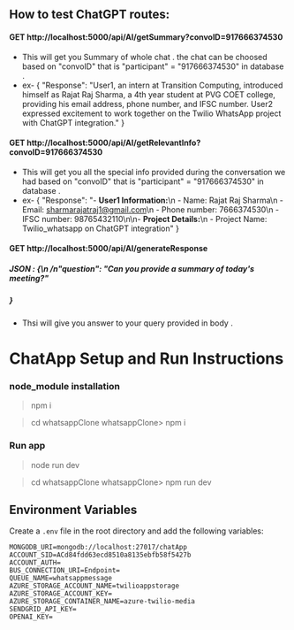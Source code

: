 ## How to test ChatGPT routes:

#### GET http://localhost:5000/api/AI/getSummary?convoID=917666374530
- This will get you Summary of whole chat . the chat can be choosed based on "convoID" that is "participant" = "917666374530" in database .
- ex- {
  "Response": "User1, an intern at Transition Computing, introduced himself as Rajat Raj Sharma, a 4th year student at PVG COET college, providing his email address, phone number, and IFSC number. User2 expressed excitement to work together on the Twilio WhatsApp project with ChatGPT integration."
}

#### GET http://localhost:5000/api/AI/getRelevantInfo?convoID=917666374530
- This will get you all the special info provided during the conversation we had based on "convoID" that is "participant" = "917666374530" in database .
- ex- {
  "Response": "- **User1 Information:**\n  - Name: Rajat Raj Sharma\n  - Email: sharmarajatraj1@gmail.com\n  - Phone number: 7666374530\n  - IFSC number: 98765432110\n\n- **Project Details:**\n  - Project Name: Twilio_whatsapp on ChatGPT integration"
}

#### GET http://localhost:5000/api/AI/generateResponse
##### JSON : {\n /n"question": "Can you provide a summary of today's meeting?"
##### }
- Thsi will give you answer to your query provided in body .
# ChatApp Setup and Run Instructions
### node_module installation

  > npm i

  > cd whatsappClone
  > whatsappClone> npm i

### Run app

  >node run dev

  > cd whatsappClone
  >whatsappClone> npm run dev

## Environment Variables

Create a `.env` file in the root directory and add the following variables:

```env
MONGODB_URI=mongodb://localhost:27017/chatApp
ACCOUNT_SID=ACd84fdd63ecd8510a8135ebfb58f5427b
ACCOUNT_AUTH=
BUS_CONNECTION_URI=Endpoint=
QUEUE_NAME=whatsappmessage
AZURE_STORAGE_ACCOUNT_NAME=twilioappstorage
AZURE_STORAGE_ACCOUNT_KEY=
AZURE_STORAGE_CONTAINER_NAME=azure-twilio-media
SENDGRID_API_KEY=
OPENAI_KEY=
```
